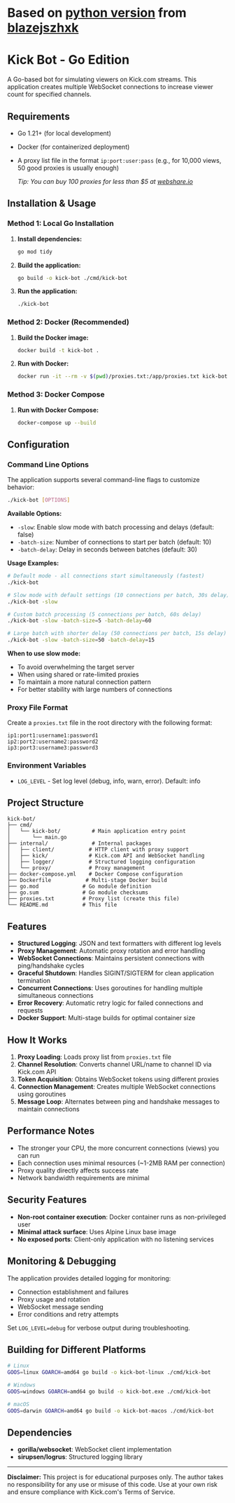 # Based on [python version](https://github.com/blazejszhxk/kick-viewbot) from [blazejszhxk](https://x.com/szhxk2)
# Kick Bot - Go Edition

A Go-based bot for simulating viewers on Kick.com streams. This application creates multiple WebSocket connections to increase viewer count for specified channels.

## Requirements

- Go 1.21+ (for local development)
- Docker (for containerized deployment)
- A proxy list file in the format `ip:port:user:pass` (e.g., for 10,000 views, 50 good proxies is usually enough)
  
   _Tip: You can buy 100 proxies for less than $5 at [webshare.io](https://www.webshare.io/)_

## Installation & Usage

### Method 1: Local Go Installation

1. **Install dependencies:**
   ```bash
   go mod tidy
   ```

2. **Build the application:**
   ```bash
   go build -o kick-bot ./cmd/kick-bot
   ```

3. **Run the application:**
   ```bash
   ./kick-bot
   ```

### Method 2: Docker (Recommended)

1. **Build the Docker image:**
   ```bash
   docker build -t kick-bot .
   ```

2. **Run with Docker:**
   ```bash
   docker run -it --rm -v $(pwd)/proxies.txt:/app/proxies.txt kick-bot
   ```

### Method 3: Docker Compose

1. **Run with Docker Compose:**
   ```bash
   docker-compose up --build
   ```

## Configuration

### Command Line Options

The application supports several command-line flags to customize behavior:

```bash
./kick-bot [OPTIONS]
```

**Available Options:**
- `-slow`: Enable slow mode with batch processing and delays (default: false)
- `-batch-size`: Number of connections to start per batch (default: 10)
- `-batch-delay`: Delay in seconds between batches (default: 30)

**Usage Examples:**

```bash
# Default mode - all connections start simultaneously (fastest)
./kick-bot

# Slow mode with default settings (10 connections per batch, 30s delay)
./kick-bot -slow

# Custom batch processing (5 connections per batch, 60s delay)
./kick-bot -slow -batch-size=5 -batch-delay=60

# Large batch with shorter delay (50 connections per batch, 15s delay)
./kick-bot -slow -batch-size=50 -batch-delay=15
```

**When to use slow mode:**
- To avoid overwhelming the target server
- When using shared or rate-limited proxies
- To maintain a more natural connection pattern
- For better stability with large numbers of connections

### Proxy File Format
Create a `proxies.txt` file in the root directory with the following format:
```
ip1:port1:username1:password1
ip2:port2:username2:password2
ip3:port3:username3:password3
```

### Environment Variables
- `LOG_LEVEL` - Set log level (debug, info, warn, error). Default: info

## Project Structure

```
kick-bot/
├── cmd/
│   └── kick-bot/          # Main application entry point
│       └── main.go
├── internal/              # Internal packages
│   ├── client/           # HTTP client with proxy support
│   ├── kick/             # Kick.com API and WebSocket handling
│   ├── logger/           # Structured logging configuration
│   └── proxy/            # Proxy management
├── docker-compose.yml    # Docker Compose configuration
├── Dockerfile           # Multi-stage Docker build
├── go.mod              # Go module definition
├── go.sum              # Go module checksums
├── proxies.txt         # Proxy list (create this file)
└── README.md           # This file
```

## Features

- **Structured Logging**: JSON and text formatters with different log levels
- **Proxy Management**: Automatic proxy rotation and error handling
- **WebSocket Connections**: Maintains persistent connections with ping/handshake cycles
- **Graceful Shutdown**: Handles SIGINT/SIGTERM for clean application termination
- **Concurrent Connections**: Uses goroutines for handling multiple simultaneous connections
- **Error Recovery**: Automatic retry logic for failed connections and requests
- **Docker Support**: Multi-stage builds for optimal container size

## How It Works

1. **Proxy Loading**: Loads proxy list from `proxies.txt` file
2. **Channel Resolution**: Converts channel URL/name to channel ID via Kick.com API
3. **Token Acquisition**: Obtains WebSocket tokens using different proxies
4. **Connection Management**: Creates multiple WebSocket connections using goroutines
5. **Message Loop**: Alternates between ping and handshake messages to maintain connections

## Performance Notes

- The stronger your CPU, the more concurrent connections (views) you can run
- Each connection uses minimal resources (~1-2MB RAM per connection)
- Proxy quality directly affects success rate
- Network bandwidth requirements are minimal

## Security Features

- **Non-root container execution**: Docker container runs as non-privileged user
- **Minimal attack surface**: Uses Alpine Linux base image
- **No exposed ports**: Client-only application with no listening services

## Monitoring & Debugging

The application provides detailed logging for monitoring:
- Connection establishment and failures
- Proxy usage and rotation
- WebSocket message sending
- Error conditions and retry attempts

Set `LOG_LEVEL=debug` for verbose output during troubleshooting.

## Building for Different Platforms

```bash
# Linux
GOOS=linux GOARCH=amd64 go build -o kick-bot-linux ./cmd/kick-bot

# Windows
GOOS=windows GOARCH=amd64 go build -o kick-bot.exe ./cmd/kick-bot

# macOS
GOOS=darwin GOARCH=amd64 go build -o kick-bot-macos ./cmd/kick-bot
```

## Dependencies

- **gorilla/websocket**: WebSocket client implementation
- **sirupsen/logrus**: Structured logging library

---

**Disclaimer:**
This project is for educational purposes only. The author takes no responsibility for any use or misuse of this code. Use at your own risk and ensure compliance with Kick.com's Terms of Service.